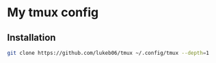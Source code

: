 # My tmux config

## Installation

```bash
git clone https://github.com/lukeb06/tmux ~/.config/tmux --depth=1
```
